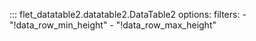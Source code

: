 ::: flet_datatable2.datatable2.DataTable2
    options:
        filters:
            - "!data_row_min_height"
            - "!data_row_max_height"